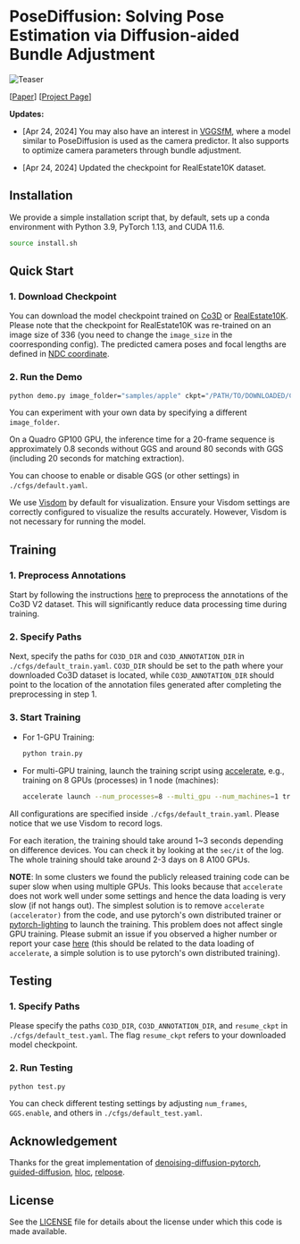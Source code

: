 # PoseDiffusion: Solving Pose Estimation via Diffusion-aided Bundle Adjustment

![Teaser](https://raw.githubusercontent.com/posediffusion/posediffusion.github.io/main/resources/teaser.gif)

<p dir="auto">[<a href="https://arxiv.org/pdf/2306.15667.pdf" rel="nofollow">Paper</a>]
[<a href="https://posediffusion.github.io/" rel="nofollow">Project Page</a>]</p>


**Updates:**

- [Apr 24, 2024] You may also have an interest in [VGGSfM](https://github.com/facebookresearch/vggsfm), where a model similar to PoseDiffusion is used as the camera predictor. It also supports to optimize camera parameters through bundle adjustment.  

- [Apr 24, 2024] Updated the checkpoint for RealEstate10K dataset.



## Installation
We provide a simple installation script that, by default, sets up a conda environment with Python 3.9, PyTorch 1.13, and CUDA 11.6.

```.bash
source install.sh
```

## Quick Start

### 1. Download Checkpoint

You can download the model checkpoint trained on [Co3D](https://drive.google.com/file/d/14Waj4RCrdezx_jG9Am9WlvLfvhyuCQ3k/view?usp=sharing) or [RealEstate10K](https://drive.google.com/file/d/18kyF8XLKsTGtKEFb0NAF2tceS2eoIV-a/view?usp=sharing). Please note that the checkpoint for RealEstate10K was re-trained on an image size of 336 (you need to change the `image_size` in the coorresponding config). The predicted camera poses and focal lengths are defined in [NDC coordinate](https://pytorch3d.org/docs/cameras).





### 2. Run the Demo

```.bash
python demo.py image_folder="samples/apple" ckpt="/PATH/TO/DOWNLOADED/CKPT"
```

You can experiment with your own data by specifying a different `image_folder`.


On a Quadro GP100 GPU, the inference time for a 20-frame sequence is approximately 0.8 seconds without GGS and around 80 seconds with GGS (including 20 seconds for matching extraction).

You can choose to enable or disable GGS (or other settings) in `./cfgs/default.yaml`.

We use [Visdom](https://github.com/fossasia/visdom) by default for visualization. Ensure your Visdom settings are correctly configured to visualize the results accurately. However, Visdom is not necessary for running the model.

## Training

### 1. Preprocess Annotations

Start by following the instructions [here](https://github.com/amyxlase/relpose-plus-plus#pre-processing-co3d) to preprocess the annotations of the Co3D V2 dataset. This will significantly reduce data processing time during training.

### 2. Specify Paths

Next, specify the paths for `CO3D_DIR` and `CO3D_ANNOTATION_DIR` in `./cfgs/default_train.yaml`. `CO3D_DIR` should be set to the path where your downloaded Co3D dataset is located, while `CO3D_ANNOTATION_DIR` should point to the location of the annotation files generated after completing the preprocessing in step 1.

### 3. Start Training

- For 1-GPU Training:
  ```bash
  python train.py
  ```

- For multi-GPU training, launch the training script using [accelerate](https://huggingface.co/docs/accelerate/basic_tutorials/launch), e.g., training on 8 GPUs (processes) in 1 node (machines):
  ```bash
  accelerate launch --num_processes=8 --multi_gpu --num_machines=1 train.py 
  ```
  
All configurations are specified inside `./cfgs/default_train.yaml`. Please notice that we use Visdom to record logs. 

For each iteration, the training should take around 1~3 seconds depending on difference devices. You can check it by looking at the `sec/it` of the log. The whole training should take around 2-3 days on 8 A100 GPUs.

**NOTE**: In some clusters we found the publicly released training code can be super slow when using multiple GPUs. This looks because that `accelerate` does not work well under some settings and hence the data loading is very slow (if not hangs out). The simplest solution is to remove `accelerate (accelerator)` from the code, and use pytorch's own distributed trainer or [pytorch-lighting](https://github.com/Lightning-AI/pytorch-lightning) to launch the training. This problem does not affect single GPU training. Please submit an issue if you observed a higher number or report your case [here](https://github.com/facebookresearch/PoseDiffusion/issues/33) (this should be related to the data loading of `accelerate`, a simple solution is to use pytorch's own distributed training). 


## Testing

### 1. Specify Paths

Please specify the paths `CO3D_DIR`, `CO3D_ANNOTATION_DIR`, and `resume_ckpt` in `./cfgs/default_test.yaml`. The flag `resume_ckpt` refers to your downloaded model checkpoint.

### 2. Run Testing

```bash
python test.py
```

You can check different testing settings by adjusting `num_frames`, `GGS.enable`, and others in `./cfgs/default_test.yaml`.


## Acknowledgement

Thanks for the great implementation of [denoising-diffusion-pytorch](https://github.com/lucidrains/denoising-diffusion-pytorch), [guided-diffusion](https://github.com/openai/guided-diffusion), [hloc](https://github.com/cvg/Hierarchical-Localization), [relpose](https://github.com/jasonyzhang/relpose).


## License
See the [LICENSE](./LICENSE) file for details about the license under which this code is made available.
